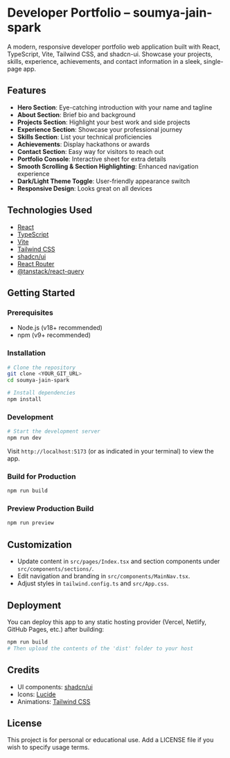 # Developer Portfolio – soumya-jain-spark

A modern, responsive developer portfolio web application built with React, TypeScript, Vite, Tailwind CSS, and shadcn-ui. Showcase your projects, skills, experience, achievements, and contact information in a sleek, single-page app.

## Features

- **Hero Section**: Eye-catching introduction with your name and tagline
- **About Section**: Brief bio and background
- **Projects Section**: Highlight your best work and side projects
- **Experience Section**: Showcase your professional journey
- **Skills Section**: List your technical proficiencies
- **Achievements**: Display hackathons or awards
- **Contact Section**: Easy way for visitors to reach out
- **Portfolio Console**: Interactive sheet for extra details
- **Smooth Scrolling & Section Highlighting**: Enhanced navigation experience
- **Dark/Light Theme Toggle**: User-friendly appearance switch
- **Responsive Design**: Looks great on all devices

## Technologies Used

- [React](https://react.dev/)
- [TypeScript](https://www.typescriptlang.org/)
- [Vite](https://vitejs.dev/)
- [Tailwind CSS](https://tailwindcss.com/)
- [shadcn/ui](https://ui.shadcn.com/)
- [React Router](https://reactrouter.com/)
- [@tanstack/react-query](https://tanstack.com/query/latest)

## Getting Started

### Prerequisites

- Node.js (v18+ recommended)
- npm (v9+ recommended)

### Installation

```sh
# Clone the repository
git clone <YOUR_GIT_URL>
cd soumya-jain-spark

# Install dependencies
npm install
```

### Development

```sh
# Start the development server
npm run dev
```

Visit `http://localhost:5173` (or as indicated in your terminal) to view the app.

### Build for Production

```sh
npm run build
```

### Preview Production Build

```sh
npm run preview
```

## Customization

- Update content in `src/pages/Index.tsx` and section components under `src/components/sections/`.
- Edit navigation and branding in `src/components/MainNav.tsx`.
- Adjust styles in `tailwind.config.ts` and `src/App.css`.

## Deployment

You can deploy this app to any static hosting provider (Vercel, Netlify, GitHub Pages, etc.) after building:

```sh
npm run build
# Then upload the contents of the 'dist' folder to your host
```

## Credits

- UI components: [shadcn/ui](https://ui.shadcn.com/)
- Icons: [Lucide](https://lucide.dev/)
- Animations: [Tailwind CSS](https://tailwindcss.com/docs/animation)

## License

This project is for personal or educational use. Add a LICENSE file if you wish to specify usage terms.
